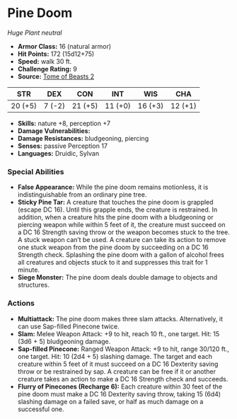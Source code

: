 # Pine Doom

*Huge* *Plant* *neutral*

- **Armor Class:** 16 (natural armor)
- **Hit Points:** 172 (15d12+75)
- **Speed:** walk 30 ft.
- **Challenge Rating:** 9
- **Source:** [Tome of Beasts 2](https://koboldpress.com/kpstore/product/tome-of-beasts-2-for-5th-edition/)

| STR | DEX | CON | INT | WIS | CHA |
| --- | --- | --- | --- | --- | --- |
| 20 (+5) | 7 (-2) | 21 (+5) | 11 (+0) | 16 (+3) | 12 (+1) |

- **Skills:** nature +8, perception +7
- **Damage Vulnerabilities:** 
- **Damage Resistances:** bludgeoning, piercing
- **Senses:** passive Perception 17
- **Languages:** Druidic, Sylvan
### Special Abilities
- **False Appearance:** While the pine doom remains motionless, it is indistinguishable from an ordinary pine tree.
- **Sticky Pine Tar:** A creature that touches the pine doom is grappled (escape DC 16). Until this grapple ends, the creature is restrained. In addition, when a creature hits the pine doom with a bludgeoning or piercing weapon while within 5 feet of it, the creature must succeed on a DC 16 Strength saving throw or the weapon becomes stuck to the tree. A stuck weapon can’t be used. A creature can take its action to remove one stuck weapon from the pine doom by succeeding on a DC 16 Strength check. Splashing the pine doom with a gallon of alcohol frees all creatures and objects stuck to it and suppresses this trait for 1 minute.
- **Siege Monster:** The pine doom deals double damage to objects and structures.
### Actions
- **Multiattack:** The pine doom makes three slam attacks. Alternatively, it can use Sap-filled Pinecone twice.
- **Slam:** Melee Weapon Attack: +9 to hit, reach 10 ft., one target. Hit: 15 (3d6 + 5) bludgeoning damage.
- **Sap-filled Pinecone:** Ranged Weapon Attack: +9 to hit, range 30/120 ft., one target. Hit: 10 (2d4 + 5) slashing damage. The target and each creature within 5 feet of it must succeed on a DC 16 Dexterity saving throw or be restrained by sap. A creature can be free if it or another creature takes an action to make a DC 16 Strength check and succeeds.
- **Flurry of Pinecones (Recharge 6):** Each creature within 30 feet of the pine doom must make a DC 16 Dexterity saving throw, taking 15 (6d4) slashing damage on a failed save, or half as much damage on a successful one.
